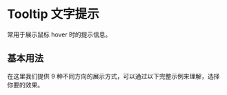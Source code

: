 # Tooltip 文字提示

常用于展示鼠标 hover 时的提示信息。

## 基本用法

在这里我们提供 9 种不同方向的展示方式，可以通过以下完整示例来理解，选择你要的效果。

<demo vue="./example/base.vue"></demo>
